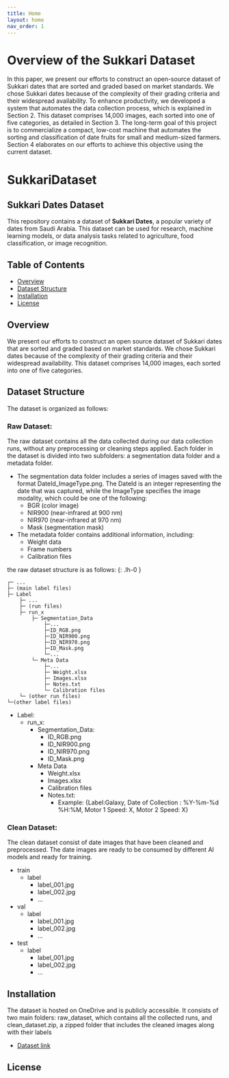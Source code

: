 ```yaml
---
title: Home
layout: home
nav_order: 1
---
```

# Overview of the Sukkari Dataset
In this paper, we present our efforts to construct an open-source dataset of Sukkari dates that are sorted and graded based on market standards.
We chose Sukkari dates because of the complexity of their grading criteria and their widespread availability.
To enhance productivity, we developed a system that automates the data collection process, which is explained in Section 2.
This dataset comprises 14,000 images, each sorted into one of five categories, as detailed in Section 3. 
The long-term goal of this project is to commercialize a compact, low-cost machine that automates the sorting and classification of date fruits for small and medium-sized farmers. Section 4 elaborates on our efforts to achieve this objective using the current dataset.

# SukkariDataset

## Sukkari Dates Dataset

This repository contains a dataset of **Sukkari Dates**, a popular variety of dates from Saudi Arabia. This dataset can be used for research, machine learning models, or data analysis tasks related to agriculture, food classification, or image recognition.

## Table of Contents

- [Overview](#overview)
- [Dataset Structure](#dataset-structure)
- [Installation](#installation)
- [License](#license)

## Overview
We present our efforts to construct an open source dataset of Sukkari dates that are sorted
and graded based on market standards. We chose Sukkari dates because of the complexity of their grading
criteria and their widespread availability. This dataset comprises 14,000 images, each sorted
into one of five categories.

## Dataset Structure

The dataset is organized as follows:

### Raw Dataset:


The raw dataset contains all the data collected during our data collection runs,
without any preprocessing or cleaning steps applied. Each folder in the dataset is divided into two subfolders: 
a segmentation data folder and a metadata folder.

- The segmentation data folder includes a series of images saved with the format DateId_ImageType.png.
The DateId is an integer representing the date that was captured, while the ImageType specifies the image modality, 
which could be one of the following:
  - BGR (color image)
  - NIR900 (near-infrared at 900 nm)
  - NIR970 (near-infrared at 970 nm)
  - Mask (segmentation mask)
- The metadata folder contains additional information, including:
  - Weight data
  - Frame numbers
  - Calibration files 

the raw dataset structure is as follows: 
{: .lh-0 }
```
┌─ ...
├─ (main label files)
├─ Label
    ├─ ...
    ├─ (run files)
    ├─ run_x
        ├─ Segmentation_Data
            ├─...
            ├─ID_RGB.png
            ├─ID_NIR900.png 
            ├─ID_NIR970.png 
            ├─ID_Mask.png
            └─...
        └─ Meta Data
            ├─...
            ├─ Weight.xlsx
            ├─ Images.xlsx 
            ├─ Notes.txt
            └─ Calibration files
    └─ (other run files)
└─(other label files)
```

- Label:
  - run_x:
    - Segmentation_Data: 
      - ID_RGB.png 
      - ID_NIR900.png 
      - ID_NIR970.png 
      - ID_Mask.png 
    - Meta Data 
      - Weight.xlsx 
      - Images.xlsx 
      - Calibration files
      - Notes.txt: 
        - Example: {Label:Galaxy, Date of Collection : %Y-%m-%d %H:%M, Motor 1 Speed: X, Motor 2 Speed: X}

### Clean Dataset:
The clean dataset consist of date images that have been cleaned and preprocessed. 
The date images are ready to be consumed by different AI models and ready for training. 
- train
  - label
    - label_001.jpg 
    - label_002.jpg
    - ...
- val
  - label
    - label_001.jpg 
    - label_002.jpg
    - ...
- test
  - label
    - label_001.jpg 
    - label_002.jpg
    - ...

## Installation
The dataset is hosted on OneDrive and is publicly accessible. It consists of two main folders: raw_dataset, 
which contains all the collected runs, and clean_dataset.zip, a zipped folder that includes the cleaned images 
along with their labels

-  [Dataset link](https://1drv.ms/f/s!Ajkda3liMT8ykeAPrZTHnwKp13D2JQ?e=R8YOhs)


## License 
